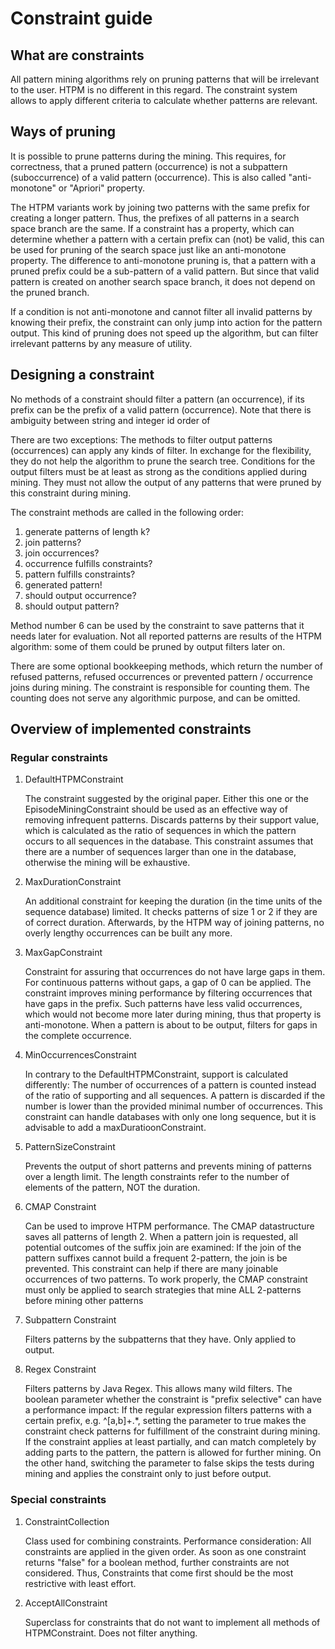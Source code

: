 # Constraint guide

## What are constraints

All pattern mining algorithms rely on pruning patterns that will be irrelevant to the user.
HTPM is no different in this regard.
The constraint system allows to apply different criteria to calculate whether patterns are relevant.

## Ways of pruning

It is possible to prune patterns during the mining.
This requires, for correctness, that a pruned pattern (occurrence) is not a subpattern (suboccurrence) 
of a valid pattern (occurrence). This is also called "anti-monotone" or "Apriori" property.

The HTPM variants work by joining two patterns with the same prefix for creating a longer pattern.
Thus, the prefixes of all patterns in a search space branch are the same. If a constraint has a property,
which can determine whether a pattern with a certain prefix can (not) be valid, 
this can be used for pruning of the search space just like an anti-monotone property.
The difference to anti-monotone pruning is, that a pattern with a pruned prefix could be a sub-pattern of a valid pattern.
But since that valid pattern is created on another search space branch, it does not depend on the pruned branch.

If a condition is not anti-monotone and cannot filter all invalid patterns by knowing their prefix,
the constraint can only jump into action for the pattern output. This kind of pruning does not speed up the algorithm,
but can filter irrelevant patterns by any measure of utility.

## Designing a constraint

No methods of a constraint should filter a pattern (an occurrence), 
if its prefix can be the prefix of a valid pattern (occurrence). Note that there is ambiguity between string and integer id order of 

There are two exceptions: The methods to filter output patterns (occurrences) can apply any kinds of filter.
In exchange for the flexibility, they do not help the algorithm to prune the search tree.
Conditions for the output filters must be at least as strong as the conditions applied during mining.
They must not allow the output of any patterns that were pruned by this constraint during mining.

The constraint methods are called in the following order:
1. generate patterns of length k?
2. join patterns?
3. join occurrences?
4. occurrence fulfills constraints?
5. pattern fulfills constraints?
6. generated pattern!
7. should output occurrence?
8. should output pattern?

Method number 6 can be used by the constraint to save patterns that it needs later for evaluation.
Not all reported patterns are results of the HTPM algorithm: some of them could be pruned by output filters later on.

There are some optional bookkeeping methods, which return the number of refused patterns, refused occurrences 
or prevented pattern / occurrence joins during mining.
The constraint is responsible for counting them. The counting does not serve any algorithmic purpose, and can be omitted.

## Overview of implemented constraints

### Regular constraints

1. DefaultHTPMConstraint

    The constraint suggested by the original paper.
    Either this one or the EpisodeMiningConstraint should be used as an effective way of removing infrequent patterns.
    Discards patterns by their support value,
    which is calculated as the ratio of sequences in which the pattern occurs to all sequences in the database.
    This constraint assumes that there are a number of sequences larger than one in the database, 
    otherwise the mining will be exhaustive.
    
2. MaxDurationConstraint
    
    An additional constraint for keeping the duration (in the time units of the sequence database) limited.
    It checks patterns of size 1 or 2 if they are of correct duration.
    Afterwards, by the HTPM way of joining patterns, no overly lengthy occurrences can be built any more.
    
3. MaxGapConstraint

    Constraint for assuring that occurrences do not have large gaps in them. For continuous patterns without gaps,
    a gap of 0 can be applied. The constraint improves mining performance by filtering occurrences that have gaps in the prefix.
    Such patterns have less valid occurrences, which would not become more later during mining, thus that property is anti-monotone.
    When a pattern is about to be output, filters for gaps in the complete occurrence.
    
4. MinOccurrencesConstraint
    
    In contrary to the DefaultHTPMConstraint, support is calculated differently:
    The number of occurrences of a pattern is counted instead of the ratio of supporting and all sequences.
    A pattern is discarded if the number is lower than the provided minimal number of occurrences.
    This constraint can handle databases with only one long sequence, but it is advisable to add a maxDuratioonConstraint.
    
5. PatternSizeConstraint

    Prevents the output of short patterns and prevents mining of patterns over a length limit.
    The length constraints refer to the number of elements of the pattern, NOT the duration.
    
6. CMAP Constraint

    Can be used to improve HTPM performance.
    The CMAP datastructure saves all patterns of length 2. 
    When a pattern join is requested, all potential outcomes of the suffix join are examined:
    If the join of the pattern suffixes cannot build a frequent 2-pattern, the join is be prevented.
    This constraint can help if there are many joinable occurrences of two patterns.
    To work properly, the CMAP constraint must only be applied to search strategies 
    that mine ALL 2-patterns before mining other patterns
    
7. Subpattern Constraint

    Filters patterns by the subpatterns that they have.
    Only applied to output.
    
8. Regex Constraint

    Filters patterns by Java Regex. This allows many wild filters.
    The boolean parameter whether the constraint is "prefix selective" can have a performance impact:
    If the regular expression filters patterns with a certain prefix, e.g. ^[a,b]+.*, 
    setting the parameter to true makes the constraint check patterns for fulfillment of the constraint during mining.
    If the constraint applies at least partially, and can match completely by adding parts to the pattern, 
    the pattern is allowed for further mining.
    On the other hand, switching the parameter to false skips the tests during mining 
    and applies the constraint only to just before output.

### Special constraints

1. ConstraintCollection

    Class used for combining constraints.
    Performance consideration: All constraints are applied in the given order.
    As soon as one constraint returns "false" for a boolean method, further constraints are not considered.
    Thus, Constraints that come first should be the most restrictive with least effort.

2. AcceptAllConstraint
    
    Superclass for constraints that do not want to implement all methods of HTPMConstraint.
    Does not filter anything.
